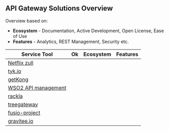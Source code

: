 ## API Gateway Solutions Overview

Overview based on:
* **Ecosystem** - Documentation, Active Development, Open License, Ease of Use
* **Features** - Analytics, REST Management, Security etc.


| Service Tool                                           | Ok | Ecosystem | Features |
|--------------------------------------------------------|----|-----------|----------|
| [Netflix zull](https://github.com/Netflix/zuul)         |    |           |          |
| [tyk.io](https://tyk.io/)                               |    |           |          |
| [getKong](https://getkong.org/)                         |    |           |          |
| [WSO2 API management](https://wso2.com/api-management/) |    |           |          |
| [rackla](https://github.com/AntonFagerberg/rackla)      |    |           |          |
| [treegateway](http://treegateway.org/)                  |    |           |          |
| [fusio-project](https://www.fusio-project.org)          |    |           |          |
| [gravitee.io](https://gravitee.io/)                     |    |           |          |
